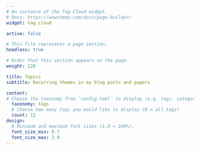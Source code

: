 ```yaml
---
# An instance of the Tag Cloud widget.
# Docs: https://wowchemy.com/docs/page-builder/
widget: tag_cloud

active: false

# This file represents a page section.
headless: true

# Order that this section appears on the page.
weight: 120

title: Topics
subtitle: Recurring themes in my blog posts and papers

content:
# Choose the taxonomy from `config.toml` to display (e.g. tags, categories)
  taxonomy: tags
  # Choose how many tags you would like to display (0 = all tags)
  count: 12
design:
  # Minimum and maximum font sizes (1.0 = 100%).
  font_size_min: 0.7
  font_size_max: 2.0
---
```

